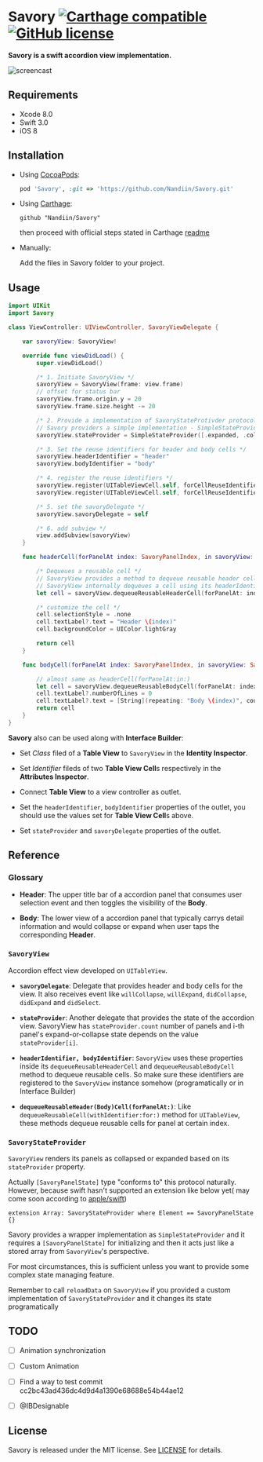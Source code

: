 # Savory [![Carthage compatible](https://img.shields.io/badge/Carthage-compatible-4BC51D.svg?style=flat)](https://github.com/Carthage/Carthage) [![GitHub license](https://img.shields.io/badge/license-MIT-lightgrey.svg)](https://raw.githubusercontent.com/Carthage/Carthage/master/LICENSE.md)

**Savory is a swift accordion view implementation.**

   

![screencast](resources/screencast.gif)

## Requirements
- Xcode 8.0
- Swift 3.0
- iOS 8

## Installation

- Using [CocoaPods](http://cocoapods.org/):

  ```ruby
  pod 'Savory', :git => 'https://github.com/Nandiin/Savory.git'
  ```
  
- Using [Carthage](https://github.com/Carthage/Carthage):

  ```
  github "Nandiin/Savory"
  ```
  
  then proceed with official steps stated in Carthage [readme](https://github.com/Carthage/Carthage)

- Manually:

  Add the files in Savory folder to your project.
  
## Usage

  ```Swift
  import UIKit
  import Savory
  
  class ViewController: UIViewController, SavoryViewDelegate {

      var savoryView: SavoryView!

      override func viewDidLoad() {
          super.viewDidLoad()

          /* 1. Initiate SavoryView */
          savoryView = SavoryView(frame: view.frame)
          // offset for status bar
          savoryView.frame.origin.y = 20
          savoryView.frame.size.height -= 20 

          /* 2. Provide a implementation of SavoryStateProtivder protocol */
          // Savory providers a simple implementation - SimpleStateProvider
          savoryView.stateProvider = SimpleStateProvider([.expanded, .collapsed, .collapsed])

          /* 3. Set the reuse identifiers for header and body cells */
          savoryView.headerIdentifier = "header"
          savoryView.bodyIdentifier = "body"

          /* 4. register the reuse identifiers */
          savoryView.register(UITableViewCell.self, forCellReuseIdentifier: "header")
          savoryView.register(UITableViewCell.self, forCellReuseIdentifier: "body")

          /* 5. set the savoryDelegate */
          savoryView.savoryDelegate = self

          /* 6. add subview */
          view.addSubview(savoryView)
      }

      func headerCell(forPanelAt index: SavoryPanelIndex, in savoryView: SavoryView) -> SavoryHeaderCell {

          /* Dequeues a reusable cell */
          // SavoryView provides a method to dequeue reusable header cell for certain index
          // SavoryView internally dequeues a cell using its headerIdentifier as reuse identifier
          let cell = savoryView.dequeueReusableHeaderCell(forPanelAt: index)

          /* customize the cell */
          cell.selectionStyle = .none
          cell.textLabel?.text = "Header \(index)"
          cell.backgroundColor = UIColor.lightGray

          return cell
      }

      func bodyCell(forPanelAt index: SavoryPanelIndex, in savoryView: SavoryView) -> SavoryBodyCell {

          // almost same as headerCell(forPanelAt:in:)
          let cell = savoryView.dequeueReusableBodyCell(forPanelAt: index)
          cell.textLabel?.numberOfLines = 0
          cell.textLabel?.text = [String](repeating: "Body \(index)", count: index + 1).joined(separator: "\n")
          return cell
      }
  }
  ```

**Savory** also can be used along with **Interface Builder**:

- Set *Class* filed of a **Table View** to `SavoryView` in the **Identity Inspector**.

- Set *Identifier* fileds of two **Table View Cell**s respectively in the **Attributes Inspector**.

- Connect **Table View** to a view controller as outlet.

- Set the `headerIdentifier`, `bodyIdentifier` properties of the outlet, you should use the values set for **Table View Cell**s above.

- Set `stateProvider` and `savoryDelegate` properties of the outlet.


## Reference

### Glossary

- **Header**: The upper title bar of a accordion panel that consumes user selection event and then toggles the visibility of the **Body**.

- **Body**: The lower view of a accordion panel that typically carrys detail information and would collapse or expand when user taps the corresponding **Header**.

### `SavoryView`

Accordion effect view developed on `UITableView`.

- **`savoryDelegate`**: Delegate that provides header and body cells for the view. It also receives event like `willCollapse`, `willExpand`, `didCollapse`, `didExpand` and `didSelect`.

- **`stateProvider`**: Another delegate that provides the state of the accordion view. SavoryView has `stateProvider.count` number of panels and i-th panel's expand-or-collapse state depends on the value `stateProvider[i]`.

- **`headerIdentifier, bodyIdentifier`**: `SavoryView` uses these properties inside its `dequeueReusableHeaderCell` and `dequeueReusableBodyCell` method to dequeue reusable cells. So make sure these identifiers are registered to the `SavoryView` instance somehow (programatically or in Interface Builder)

- **`dequeueReusableHeader(Body)Cell(forPanelAt:)`**: Like `dequeueReusableCell(withIdentifier:for:)` method for `UITableView`, these methods dequeue reusable cells for panel at certain index.

### `SavoryStateProvider`

`SavoryView` renders its panels as collapsed or expanded based on its `stateProvider` property.

Actually `[SavoryPanelState]` type "conforms to" this protocol naturally. However, because swift hasn't supported an extension like below yet( may come soon according to [apple/swift](https://github.com/apple/swift/blob/master/docs/GenericsManifesto.md#conditional-conformances-))

    extension Array: SavoryStateProvider where Element == SavoryPanelState {} 

Savory provides a wrapper implementation as `SimpleStateProvider` and it requires a `[SavoryPanelState]` for initializing and then it acts just like a stored array from `SavoryView`'s perspective.

For most circumstances, this is sufficient unless you want to provide some complex state managing feature.

Remember to call `reloadData` on `SavoryView` if you provided a custom implementation of `SavoryStateProvider` and it changes its state programatically


## TODO

- [ ] Animation synchronization
- [ ] Custom Animation
- [ ] Find a way to test commit cc2bc43ad436dc4d9d4a1390e68688e54b44ae12
- [ ] @IBDesignable


## License
Savory is released under the MIT license. See [LICENSE](LICENSE) for details.
